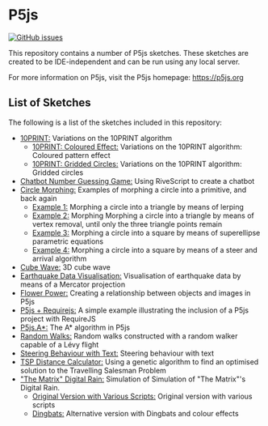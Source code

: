 # P5js

[![GitHub issues](https://img.shields.io/github/issues/Carla-de-Beer/P5js.svg?style=flat-square)](https://github.com/Carla-de-Beer/Processing/issues)

This repository contains a number of P5js sketches. These sketches are created to be IDE-independent and can be run using any local server.

For more information on P5js, visit the P5js homepage: https://p5js.org

## List of Sketches

The following is a list of the sketches included in this repository:

* [10PRINT:](https://github.com/Carla-de-Beer/P5js/tree/master/10PRINT) Variations on the 10PRINT algorithm
  * [10PRINT: Coloured Effect:](https://github.com/Carla-de-Beer/P5js/tree/master/10PRINT/10PRINT%20Coloured%20Effect) Variations on the 10PRINT algorithm: Coloured pattern effect
  * [10PRINT: Gridded Circles:](https://github.com/Carla-de-Beer/P5js/tree/master/10PRINT/10PRINT%20Gridded%20Circles) Variations on the 10PRINT algorithm: Gridded circles
* [Chatbot Number Guessing Game:](https://github.com/Carla-de-Beer/P5js/tree/master/Chatbots/Chatbot%20Number%20Guessing%20Game) Using RiveScript to create a chatbot
* [Circle Morphing:](https://github.com/Carla-de-Beer/P5js/tree/master/Circle%20Morphing) Examples of morphing a circle into a primitive, and back again
  * [Example 1:](https://github.com/Carla-de-Beer/P5js/blob/master/Circle%20Morphing/Circle%20Morph%20Lerp/sketch.js) Morphing a circle into a triangle by means of lerping
  * [Example 2:](https://github.com/Carla-de-Beer/P5js/blob/master/Circle%20Morphing/Circle%20Morph%20Vertex%20Removal/sketch.js) Morphing Morphing a circle into a triangle by means of vertex removal, until only the three triangle points remain
  * [Example 3:](https://github.com/Carla-de-Beer/P5js/blob/master/Circle%20Morphing/Circle%20Morph%20SuperEllipse/sketch.js) Morphing a circle into a square by means of superellipse parametric equations
  * [Example 4:](https://github.com/Carla-de-Beer/P5js/blob/master/Circle%20Morphing/Circle%20Morph%20Steer/sketch.js) Morphing a circle into a square by means of a steer and arrival algorithm
* [Cube Wave:](https://github.com/Carla-de-Beer/P5js/tree/master/Cube%20Wave) 3D cube wave
* [Earthquake Data Visualisation:](https://github.com/Carla-de-Beer/P5js/tree/master/Earthquake%20Data%20Visualisation) Visualisation of earthquake data by means of a Mercator projection
* [Flower Power:](https://github.com/Carla-de-Beer/P5js/tree/master/Flower%20Power) Creating a relationship between objects and images in P5js
* [P5js + Requirejs:](https://github.com/Carla-de-Beer/P5js/tree/master/P5js%20%2B%20Requirejs) A simple example illustrating the inclusion of a P5js project with RequireJS
* [P5js.A*:](https://github.com/Carla-de-Beer/P5js/tree/master/P5js.A*) The A* algorithm in P5js
* [Random Walks:](https://github.com/Carla-de-Beer/P5js/tree/master/Random%20Walk) Random walks constructed with a random walker capable of a Lévy flight
* [Steering Behaviour with Text:](https://github.com/Carla-de-Beer/P5js/tree/master/Steering%20Behaviour%20with%20Text) Steering behaviour with text
* [TSP Distance Calculator:](https://github.com/Carla-de-Beer/P5js/tree/master/TSP%20DistanceCalculator) Using a genetic algorithm to find an optimised solution to the Travelling Salesman Problem
* ["The Matrix" Digital Rain:](https://github.com/Carla-de-Beer/P5js/tree/master/The%20Matrix%20Digital%20Rain) Simulation of Simulation of "The Matrix"'s Digital Rain.
  * [Original Version with Various Scripts:](https://github.com/Carla-de-Beer/P5js/tree/master/The%20Matrix%20Digital%20Rain/Original%20Version%20with%20Various%20Scripts) Original version with various scripts
  * [Dingbats:](https://github.com/Carla-de-Beer/P5js/tree/master/The%20Matrix%20Digital%20Rain/Dingbats) Alternative version with Dingbats and colour effects
